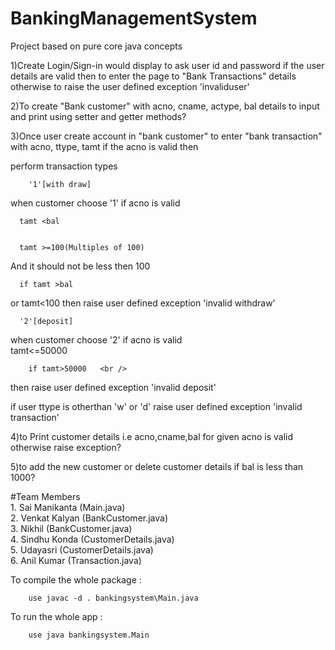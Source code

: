 # BankingManagementSystem

Project based on pure core java concepts


1)Create Login/Sign-in would display to ask user id and password if the user details are valid then to enter the page to "Bank Transactions" details otherwise to raise the user defined exception 'invaliduser'  

2)To create "Bank customer" with acno, cname, actype, bal details to input and print using setter and getter methods? 

3)Once user create account in "bank customer" to enter "bank transaction" with acno, ttype, tamt if the acno is valid then  

perform transaction types 

        '1'[with draw]   

when customer choose '1' if acno is valid  

      tamt <bal 
      
 
      tamt >=100(Multiples of 100) 
And it should not be less then 100 

      if tamt >bal 
      
or tamt<100 then raise user defined exception 'invalid withdraw'  <br />

      '2'[deposit]  
      
 when customer choose '2' if acno is valid  <br />
    tamt<=50000  <br />
    
        if tamt>50000   <br />

then raise user defined exception 'invalid deposit'  <br />

if user ttype is otherthan 'w' or 'd' raise user defined exception 'invalid transaction'   <br />

 4)to Print customer details i.e acno,cname,bal for given acno is valid otherwise raise exception?

5)to add the new customer or delete customer details if bal is less than 1000? 
 
        
 #Team Members <br />
        1. Sai Manikanta (Main.java) <br />
        2. Venkat Kalyan (BankCustomer.java) <br />
        3. Nikhil (BankCustomer.java) <br />
        4. Sindhu Konda (CustomerDetails.java) <br />
        5. Udayasri (CustomerDetails.java) <br />
        6. Anil Kumar (Transaction.java)

To compile the whole package : 

        use javac -d . bankingsystem\Main.java

To run the whole app : 

        use java bankingsystem.Main

